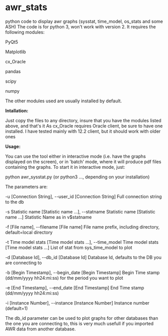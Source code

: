 # awr_stats
python code to display awr graphs (sysstat, time_model, os_stats and some ASH)
The code is for python 3, won't work with version 2.
It requires the following modules:

PyQt5

Matplotlib

cx_Oracle

pandas

scipy

numpy

The other modules used are usually installed by default.

**Intallation:**

Just copy the files to any directory, insure that you have the modules listed above, and that's it
As cx_Oracle requires Oracle client, be sure to have one installed. I have tested mainly with 12.2 client, but it should work 
with older ones

**Usage:**

You can use the tool either in interactive mode (i.e. have the graphs displayed on the screen), or in 'batch' mode, 
where it will produce pdf files containing the graphs.
To start it in interactive mode, just:

python awr_sysstat.py (or python3 ..., depending on your installation)

The parameters are:

-u [Connection String], --user_id [Connection String]
                        Full connection string to the db

-s Statistic name [Statistic name ...], --statname Statistic name [Statistic name ...]
                        Statistic Name as in v$statname


-f [File name], --filename [File name]
                        File name prefix, including directory, default=local directory

-t Time model stats [Time model stats ...], --time_model Time model stats [Time model stats ...]
                        List of stat from sys_time_model to plot

-d [Database Id], --db_id [Database Id]
                        Database Id, defaults to the DB you are connecting to

-b [Begin Timestamp], --begin_date [Begin Timestamp]
                        Begin Time stamp (dd/mm/yyyy hh24:mi:ss) for the period you want to plot

-e [End Timestamp], --end_date [End Timestamp]
                        End Time stamp (dd/mm/yyyy hh24:mi:ss)

-i [Instance Number], --instance [Instance Number]
                        Instance number (default=1)

The db_id parameter can be used to plot graphs for other databases than the one you are connecting to, this is
very much usefull if you imported AWR data from another database.


 
